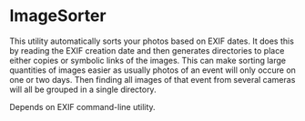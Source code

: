 # ImageSorter
This utility automatically sorts your photos based on EXIF dates.  It does this by reading the EXIF creation date and then generates directories to place either copies or symbolic links of the images.  This can make sorting large quantities of images easier as usually photos of an event will only occure on one or two days.  Then finding all images of that event from several cameras will all be grouped in a single directory.

Depends on EXIF command-line utility.
